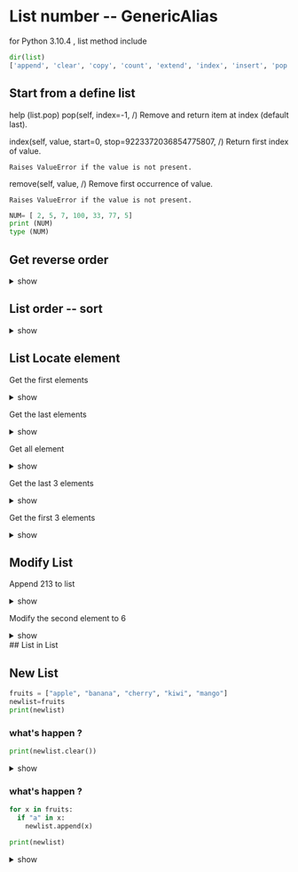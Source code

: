 # List number -- GenericAlias
for Python 3.10.4 , list method include
```py
dir(list)
['append', 'clear', 'copy', 'count', 'extend', 'index', 'insert', 'pop', 'remove', 'reverse', 'sort']
```
## Start from a define list
help (list.pop)
pop(self, index=-1, /)
    Remove and return item at index (default last).
    
index(self, value, start=0, stop=9223372036854775807, /)
    Return first index of value.
    
    Raises ValueError if the value is not present.
remove(self, value, /)
    Remove first occurrence of value.
    
    Raises ValueError if the value is not present.
```py
NUM= [ 2, 5, 7, 100, 33, 77, 5]
print (NUM)
type (NUM)
```

## Get reverse order

<details><summary>show</summary>
<p>

```py
print (NUM.reverse())
```

</p>
</details>

## List order -- sort

<details><summary>show</summary>
<p>

```py
print (NUM.sort())
```

</p>
</details>

## List Locate element 

Get the first elements

<details><summary>show</summary>
<p>

```py
print (list.fetch(0))
```

</p>
</details>

Get the last elements

<details><summary>show</summary>
<p>

```py
print (list[len(list)-1])
```

</p>
</details>

Get all element

<details><summary>show</summary>
<p>

```py
print (len(list))
```

</p>
</details>

Get the last 3 elements

<details><summary>show</summary>
<p>

```py
print (list.fetch(len(list)-3)
```

</p>
</details>

Get the first 3 elements 

<details><summary>show</summary>
<p>

```py
print (list.fetch(3))
```

</p>
</details>

## Modify List

Append 213 to list

<details><summary>show</summary>
<p>

```py
print (list.append(213))
```

</p>
</details>

Modify the second element to 6

<details><summary>show</summary>
<p>

```py
print (list.append('6'))
```

</p>
</details>
## List in List

## New List

```py
fruits = ["apple", "banana", "cherry", "kiwi", "mango"]
newlist=fruits
print(newlist)
```

### what's happen ?

```py
print(newlist.clear())
```
<details><summary>show</summary>
<p>
remove all elements from newlist , got "[]"

</p>
</details>

### what's happen ?

```py
for x in fruits:
  if "a" in x:
    newlist.append(x)

print(newlist)
```
<details><summary>show</summary>
<p>

```py
['apple', 'banana', 'mango']
## x get fruits elements one by one 
## if x contain "a" then append to "newlist"
```

</p>
</details>


